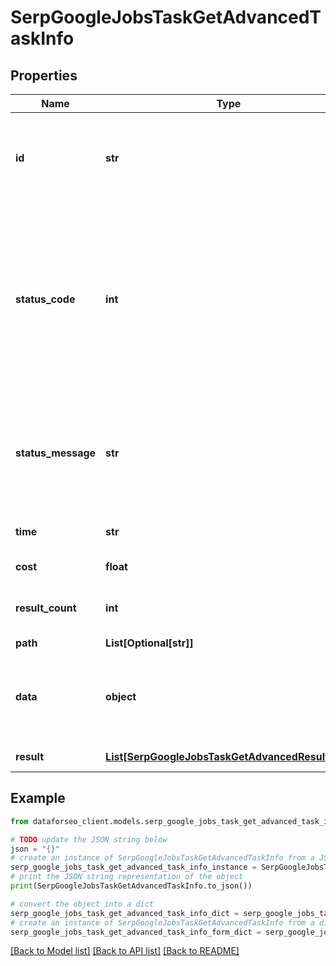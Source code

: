 # SerpGoogleJobsTaskGetAdvancedTaskInfo


## Properties

Name | Type | Description | Notes
------------ | ------------- | ------------- | -------------
**id** | **str** | task identifier unique task identifier in our system in the UUID format | [optional] 
**status_code** | **int** | status code of the task generated by DataForSEO, can be within the following range: 10000-60000 you can find the full list of the response codes here | [optional] 
**status_message** | **str** | informational message of the task you can find the full list of general informational messages here | [optional] 
**time** | **str** | execution time, seconds | [optional] 
**cost** | **float** | total tasks cost, USD | [optional] 
**result_count** | **int** | number of elements in the result array | [optional] 
**path** | **List[Optional[str]]** | URL path | [optional] 
**data** | **object** | contains the same parameters that you specified in the POST request | [optional] 
**result** | [**List[SerpGoogleJobsTaskGetAdvancedResultInfo]**](SerpGoogleJobsTaskGetAdvancedResultInfo.md) | array of results | [optional] 

## Example

```python
from dataforseo_client.models.serp_google_jobs_task_get_advanced_task_info import SerpGoogleJobsTaskGetAdvancedTaskInfo

# TODO update the JSON string below
json = "{}"
# create an instance of SerpGoogleJobsTaskGetAdvancedTaskInfo from a JSON string
serp_google_jobs_task_get_advanced_task_info_instance = SerpGoogleJobsTaskGetAdvancedTaskInfo.from_json(json)
# print the JSON string representation of the object
print(SerpGoogleJobsTaskGetAdvancedTaskInfo.to_json())

# convert the object into a dict
serp_google_jobs_task_get_advanced_task_info_dict = serp_google_jobs_task_get_advanced_task_info_instance.to_dict()
# create an instance of SerpGoogleJobsTaskGetAdvancedTaskInfo from a dict
serp_google_jobs_task_get_advanced_task_info_form_dict = serp_google_jobs_task_get_advanced_task_info.from_dict(serp_google_jobs_task_get_advanced_task_info_dict)
```
[[Back to Model list]](../README.md#documentation-for-models) [[Back to API list]](../README.md#documentation-for-api-endpoints) [[Back to README]](../README.md)



